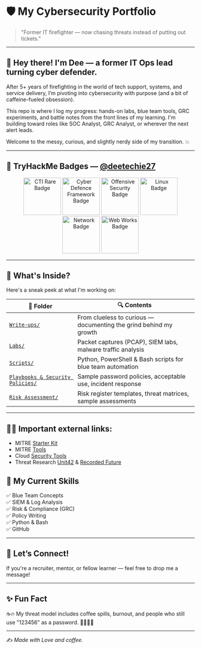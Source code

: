 # 🛡️ My Cybersecurity Portfolio

> "Former IT firefighter — now chasing threats instead of putting out tickets."

---

## 👋 Hey there! I'm Dee — a former IT Ops lead turning cyber defender.

After 5+ years of firefighting in the world of tech support, systems, and service delivery, I’m pivoting into cybersecurity with purpose (and a bit of caffeine-fueled obsession).

This repo is where I log my progress: hands-on labs, blue team tools, GRC experiments, and battle notes from the front lines of my learning. I'm building toward roles like SOC Analyst, GRC Analyst, or wherever the next alert leads.

Welcome to the messy, curious, and slightly nerdy side of my transition. 💥

---

## 🏅 TryHackMe Badges — [@deetechie27](https://tryhackme.com/p/deetechie27)

<p align="center">
<img src="https://tryhackme.com/img/badges/cyberthreatintellegenceblue.svg" alt="CTI Rare Badge" width="100"/>  
<img src="https://tryhackme.com/img/badges/cyberdefenceframework.svg" alt="Cyber Defence Framework Badge" width="100"/>  
<img src="https://tryhackme.com/img/badges/introtooffensivesecurity.svg" alt="Offensive Security Badge" width="100"/>  
<img src="https://tryhackme.com/img/badges/linux.svg" alt="Linux Badge" width="100"/>  
<img src="https://tryhackme.com/img/badges/networkfundamentals.svg" alt="Network Badge" width="100"/>  
<img src="https://tryhackme.com/img/badges/howthewebworks.svg" alt="Web Works Badge" width="100"/>  


---

## 🚀 What's Inside?

Here's a sneak peek at what I'm working on:

| 📂 Folder | 🔍 Contents |
|----------|-------------|
| [`Write-ups/`](https://github.com/Dee-Techie/Cybersecurity-Portfolio/blob/main/Write-Ups/README.md) | From clueless to curious — documenting the grind behind my growth |
| [`Labs/`](https://github.com/Dee-Techie/Cybersecurity-Portfolio/blob/main/Labs/README.md) | Packet captures (PCAP), SIEM labs, malware traffic analysis |
| [`Scripts/`](https://github.com/Dee-Techie/Cybersecurity-Portfolio/blob/main/Scripts/scripts.md) | Python, PowerShell & Bash scripts for blue team automation |
| [`Playbooks & Security Policies/`](https://github.com/Dee-Techie/Cybersecurity-Portfolio/tree/main/Security-Policies) | Sample password policies, acceptable use, incident response |
| [`Risk Assessment/`](https://github.com/Dee-Techie/Cybersecurity-Portfolio/tree/main/Risk-Assessments) | Risk register templates, threat matrices, sample assessments |

---

## 🙅‍♂️ Important external links:
- MITRE [Starter Kit](https://engage.mitre.org/starter-kit/)
- MITRE [Tools](https://engage.mitre.org/tools/)
- Cloud [Security Tools](https://cloud.google.com/security/resources)
- Threat Research [Unit42](https://unit42.paloaltonetworks.com/category/threat-research/) & [Recorded Future](https://www.recordedfuture.com/resources)

## 🧠 My Current Skills

✅ Blue Team Concepts  
✅ SIEM & Log Analysis  
✅ Risk & Compliance (GRC)  
✅ Policy Writing  
✅ Python & Bash  
✅ GitHub 

---

## 💬 Let’s Connect!

If you're a recruiter, mentor, or fellow learner — feel free to drop me a message!

---

## ✨ Fun Fact

☕🔥 My threat model includes coffee spills, burnout, and people who still use "123456" as a password. 🚨🔐🤦‍♂️
  
---
✍️ *Made with Love and coffee.*

